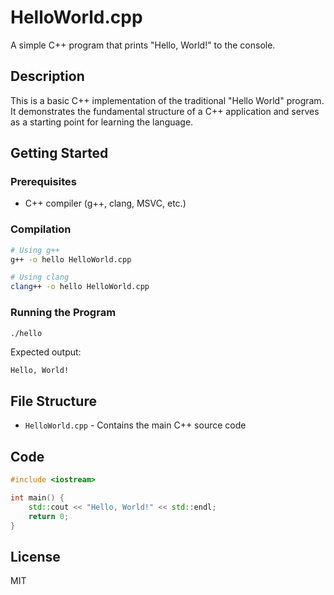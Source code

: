 # HelloWorld.cpp

A simple C++ program that prints "Hello, World!" to the console.

## Description

This is a basic C++ implementation of the traditional "Hello World" program. It demonstrates the fundamental structure of a C++ application and serves as a starting point for learning the language.

## Getting Started

### Prerequisites

- C++ compiler (g++, clang, MSVC, etc.)

### Compilation

```bash
# Using g++
g++ -o hello HelloWorld.cpp

# Using clang
clang++ -o hello HelloWorld.cpp
```

### Running the Program

```bash
./hello
```

Expected output:
```
Hello, World!
```

## File Structure

- `HelloWorld.cpp` - Contains the main C++ source code

## Code

```cpp
#include <iostream>

int main() {
    std::cout << "Hello, World!" << std::endl;
    return 0;
}
```

## License

MIT
